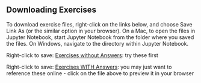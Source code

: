 ## Downloading Exercises

To download exercise files, right-click on the links below, and choose Save Link As (or the similar option in your browser).  On a Mac, to open the files in Jupyter Notebook, start Jupyter Notebook from the folder where you saved the files.  On Windows, navigate to the directory within Jupyter Notebook.

Right-click to save: [Exercises without Answers](https://raw.githubusercontent.com/nuitrcs/pythonworkshops/master/intropython/Part_2/Part2_execises.ipynb): try these first

Right-click to save: [Exercises WITH Answers](https://raw.githubusercontent.com/nuitrcs/pythonworkshops/master/intropython/Part_2/Part2_execises_with_answers.ipynb): you may just want to reference these online - click on the file above to preview it in your browser
